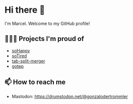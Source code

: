 # Hi there 👋

I'm Marcel. Welcome to my GitHub profile!

## 👨🏽‍💻 Projects I'm proud of
- [soHappy](https://github.com/teamulster/soHappy)
- [soTired](https://github.com/teamulster2/soTired)
- [tab-split-merger](https://github.com/mac641/tab-split-merger)
- [gotep](https://github.com/mac641/gotep)

## 📫 How to reach me

- Mastodon: https://drumstodon.net/@gonzalodertrommler
